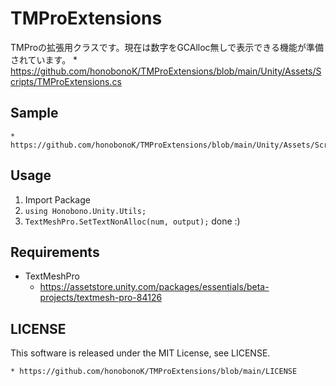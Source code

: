# TMProExtensions
TMProの拡張用クラスです。現在は数字をGCAlloc無しで表示できる機能が準備されています。
    * https://github.com/honobonoK/TMProExtensions/blob/main/Unity/Assets/Scripts/TMProExtensions.cs

## Sample
    * https://github.com/honobonoK/TMProExtensions/blob/main/Unity/Assets/Scripts/Sample/TMProExtensionsSample.cs

## Usage

1. Import Package
1. `using Honobono.Unity.Utils;`
1. `TextMeshPro.SetTextNonAlloc(num, output);` done :)

## Requirements

* TextMeshPro
    * https://assetstore.unity.com/packages/essentials/beta-projects/textmesh-pro-84126
    
## LICENSE
This software is released under the MIT License, see LICENSE.

    * https://github.com/honobonoK/TMProExtensions/blob/main/LICENSE
